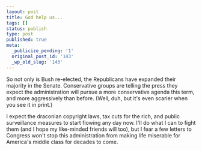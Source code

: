 ```yaml
---
layout: post
title: God help us...
tags: []
status: publish
type: post
published: true
meta:
  _publicize_pending: '1'
  original_post_id: '143'
  _wp_old_slug: '143'
---
```

So not only is Bush re-elected, the Republicans have expanded their majority in the Senate.  Conservative groups are telling the press they expect the administration will pursue a more conservative agenda this term, and more aggressively than before.  (Well, duh, but it's even scarier when you see it in print.)

I expect the draconian copyright laws, tax cuts for the rich, and public surveillance measures to start flowing any day now.  I'll do what I can to fight them (and I hope my like-minded friends will too), but I fear a few letters to Congress won't stop this administration from making life miserable for America's middle class for decades to come.
